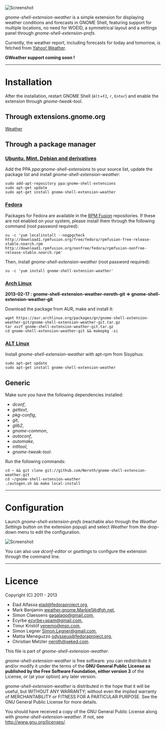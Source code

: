 ![Screenshot](https://github.com/neroth/gnome-shell-extension-weather/raw/master/data/Screenshot.jpg)

*gnome-shell-extension-weather* is a simple extension for displaying weather conditions and forecasts in GNOME Shell, featuring support for multiple locations, no need for WOEID, a symmetrical layout and a settings panel through *gnome-shell-extension-prefs*.

Currently, the weather report, including forecasts for today and tomorrow, is fetched from [Yahoo! Weather](http://weather.yahoo.com/).

**GWeather support coming soon !**

----

# Installation

After the installation, restart GNOME Shell (`Alt`+`F2`, `r`, `Enter`) and enable the extension through *gnome-tweak-tool*.

## Through extensions.gnome.org

[Weather](https://extensions.gnome.org/extension/613/weather/)

## Through a package manager

### [Ubuntu, Mint, Debian and derivatives](https://launchpad.net/~gnome-shell-extensions/+archive/ppa/+packages)

Add the PPA *ppa:gnome-shell-extensions* to your source list, update the package list and install *gnome-shell-extension-weather*:

	sudo add-apt-repository ppa:gnome-shell-extensions
	sudo apt-get update
	sudo apt-get install gnome-shell-extension-weather
	
### [Fedora](http://rpmfusion.org/)

Packages for Fedora are available in the [RPM Fusion](http://rpmfusion.org/) repositories. If these are not enabled on your system, please install them through the following command (root password required):

	su -c 'yum localinstall --nogpgcheck http://download1.rpmfusion.org/free/fedora/rpmfusion-free-release-stable.noarch.rpm http://download1.rpmfusion.org/nonfree/fedora/rpmfusion-nonfree-release-stable.noarch.rpm'
Then, install *gnome-shell-extension-weather* (root password required):

	su -c 'yum install gnome-shell-extension-weather'

### [Arch Linux](https://aur.archlinux.org/packages/gnome-shell-extension-weather-git/)

**2013-02-17 : gnome-shell-extension-weather-neroth-git => gnome-shell-extension-weather-git**

Download the package from AUR, make and install it:

	wget https://aur.archlinux.org/packages/gn/gnome-shell-extension-weather-git/gnome-shell-extension-weather-git.tar.gz
	tar xvzf gnome-shell-extension-weather-git.tar.gz
	cd gnome-shell-extension-weather-git && makepkg -si

### [ALT Linux](http://packages.altlinux.org/en/Sisyphus/srpms/gnome-shell-extension-weather)

Install *gnome-shell-extension-weather* with apt-rpm from Sisyphus:

	sudo apt-get update
	sudo apt-get install gnome-shell-extension-weather
	
## Generic

Make sure you have the following dependencies installed:
* *dconf*,
* *gettext*,
* *pkg-config*,
* *git*,
* *glib2*,
* *gnome-common*,
* *autoconf*,
* *automake*,
* *intltool*,
* *gnome-tweak-tool*.

Run the following commands:

	cd ~ && git clone git://github.com/Neroth/gnome-shell-extension-weather.git
	cd ~/gnome-shell-extension-weather
	./autogen.sh && make local-install

----

# Configuration

Launch *gnome-shell-extension-prefs* (reachable also through the *Weather Settings* button on the extension popup) and select *Weather* from the drop-down menu to edit the configuration.

![Screenshot](https://github.com/neroth/gnome-shell-extension-weather/raw/master/data/weather-settings.gif)

You can also use *dconf-editor* or *gsettings* to configure the extension through the command line.

----

# Licence

Copyright (C) 2011 - 2013

* Elad Alfassa <elad@fedoraproject.org>,
* Mark Benjamin <weather.gnome.Markie1@dfgh.net>,
* Simon Claessens <gagalago@gmail.com>,
* Ecyrbe <ecyrbe+spam@gmail.com>,
* Timur Kristóf <venemo@msn.com>,
* Simon Legner <Simon.Legner@gmail.com>,
* Mattia Meneguzzo <odysseus@fedoraproject.org>,
* Christian Metzler <neroth@xeked.com>.

This file is part of *gnome-shell-extension-weather*.

*gnome-shell-extension-weather* is free software: you can redistribute it and/or modify it under the terms of the **GNU General Public License as published by the Free Software Foundation, either version 3** of the License, or (at your option) any later version.

*gnome-shell-extension-weather* is distributed in the hope that it will be useful, but WITHOUT ANY WARRANTY; without even the implied warranty of MERCHANTABILITY or FITNESS FOR A PARTICULAR PURPOSE.  See the GNU General Public License for more details.

You should have received a copy of the GNU General Public License along with *gnome-shell-extension-weather*.  If not, see <http://www.gnu.org/licenses/>.

